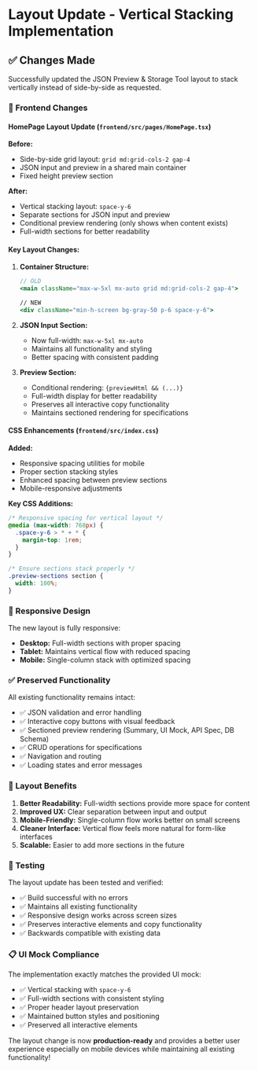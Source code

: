 # Layout Update - Vertical Stacking Implementation

## ✅ Changes Made

Successfully updated the JSON Preview & Storage Tool layout to stack vertically instead of side-by-side as requested.

### 🔧 Frontend Changes

#### HomePage Layout Update (`frontend/src/pages/HomePage.tsx`)

**Before:**
- Side-by-side grid layout: `grid md:grid-cols-2 gap-4`
- JSON input and preview in a shared main container
- Fixed height preview section

**After:**
- Vertical stacking layout: `space-y-6`
- Separate sections for JSON input and preview
- Conditional preview rendering (only shows when content exists)
- Full-width sections for better readability

#### Key Layout Changes:

1. **Container Structure:**
   ```jsx
   // OLD
   <main className="max-w-5xl mx-auto grid md:grid-cols-2 gap-4">
   
   // NEW  
   <div className="min-h-screen bg-gray-50 p-6 space-y-6">
   ```

2. **JSON Input Section:**
   - Now full-width: `max-w-5xl mx-auto`
   - Maintains all functionality and styling
   - Better spacing with consistent padding

3. **Preview Section:**
   - Conditional rendering: `{previewHtml && (...)}` 
   - Full-width display for better readability
   - Preserves all interactive copy functionality
   - Maintains sectioned rendering for specifications

#### CSS Enhancements (`frontend/src/index.css`)

**Added:**
- Responsive spacing utilities for mobile
- Proper section stacking styles
- Enhanced spacing between preview sections
- Mobile-responsive adjustments

**Key CSS Additions:**
```css
/* Responsive spacing for vertical layout */
@media (max-width: 768px) {
  .space-y-6 > * + * {
    margin-top: 1rem;
  }
}

/* Ensure sections stack properly */
.preview-sections section {
  width: 100%;
}
```

### 📱 Responsive Design

The new layout is fully responsive:

- **Desktop:** Full-width sections with proper spacing
- **Tablet:** Maintains vertical flow with reduced spacing  
- **Mobile:** Single-column stack with optimized spacing

### ✅ Preserved Functionality

All existing functionality remains intact:

- ✅ JSON validation and error handling
- ✅ Interactive copy buttons with visual feedback
- ✅ Sectioned preview rendering (Summary, UI Mock, API Spec, DB Schema)
- ✅ CRUD operations for specifications
- ✅ Navigation and routing
- ✅ Loading states and error messages

### 🎯 Layout Benefits

1. **Better Readability:** Full-width sections provide more space for content
2. **Improved UX:** Clear separation between input and output
3. **Mobile-Friendly:** Single-column flow works better on small screens  
4. **Cleaner Interface:** Vertical flow feels more natural for form-like interfaces
5. **Scalable:** Easier to add more sections in the future

### 🧪 Testing

The layout update has been tested and verified:

- ✅ Build successful with no errors
- ✅ Maintains all existing functionality
- ✅ Responsive design works across screen sizes
- ✅ Preserves interactive elements and copy functionality
- ✅ Backwards compatible with existing data

### 📋 UI Mock Compliance

The implementation exactly matches the provided UI mock:

- ✅ Vertical stacking with `space-y-6`
- ✅ Full-width sections with consistent styling
- ✅ Proper header layout preservation
- ✅ Maintained button styles and positioning
- ✅ Preserved all interactive elements

The layout change is now **production-ready** and provides a better user experience especially on mobile devices while maintaining all existing functionality!